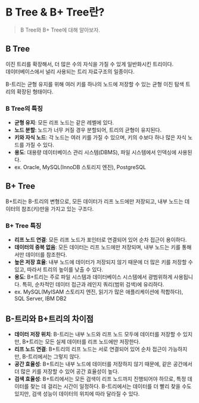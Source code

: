 # B Tree & B+ Tree란?
> B Tree와 B+ Tree에 대해 알아보자.

## B Tree
이진 트리를 확장해서, 더 많은 수의 자식을 가질 수 있게 일반화시킨 트리이다.    
데이터베이스에서 널리 사용되는 트리 자료구조의 일종이다.    

B-트리는 균형 유지를 위해 여러 키를 하나의 노드에 저장할 수 있는 균형 이진 탐색 트리의 확장된 형태이다. 

### B Tree의 특징
- **균형 유지**: 모든 리프 노드는 같은 레벨에 있다.
- **노드 분할**: 노드가 너무 커질 경우 분할되어, 트리의 균형이 유지된다.
- **키와 자식 노드**: 각 노드는 여러 키를 가질 수 있으며, 키의 수보다 하나 많은 자식 노드를 가질 수 있다.
- **용도**: 대용량 데이터베이스 관리 시스템(DBMS), 파일 시스템에서 인덱싱에 사용된다.
- ex. Oracle, MySQL(InnoDB 스토리지 엔진), PostgreSQL

## B+ Tree
B+트리는 B-트리의 변형으로, 모든 데이터가 리프 노드에만 저장되고, 내부 노드는 데이터의 참조(키)만을 가지고 있는 구조다.

### B+ Tree 특징
- **리프 노드 연결**: 모든 리프 노드가 포인터로 연결되어 있어 순차 접근이 용이하다.
- **데이터의 중복 없음**: 모든 데이터는 리프 노드에만 저장되며, 내부 노드는 키를 통해서만 데이터를 참조한다.
- **높은 저장 효율**: 내부 노드에 데이터가 저장되지 않기 때문에 더 많은 키를 저장할 수 있고, 따라서 트리의 높이를 낮출 수 있다.
- **용도**: B+트리는 주로 파일 시스템과 데이터베이스 시스템에서 광범위하게 사용됩니다. 특히, 순차적인 데이터 접근과 레인지 쿼리(범위 검색)에 유리하다.
- ex. MySQL(MyISAM 스토리지 엔진, 읽기가 많은 애플리케이션에 적합하다), SQL Server, IBM DB2

## B-트리와 B+트리의 차이점
- **데이터 저장 위치**: B-트리는 내부 노드와 리프 노드 모두에 데이터를 저장할 수 있지만, B+트리는 모든 실제 데이터를 리프 노드에만 저장한다.
- **리프 노드 연결**: B+트리의 리프 노드는 서로 연결되어 있어 순차 접근이 가능하지만, B-트리에서는 그렇지 않다.
- **공간 효율성**: B+트리는 내부 노드에 데이터를 저장하지 않기 때문에, 같은 공간에서 더 많은 키를 저장할 수 있어 공간 효율성이 높다.
- **검색 효율성**: B+트리에서는 모든 검색이 리프 노드까지 진행되어야 하므로, 특정 데이터를 찾는 데 걸리는 시간이 일정하다. B-트리에서는 데이터를 더 빨리 찾을 수도 있지만, 검색 성능이 데이터의 위치에 따라 달라질 수 있다.


